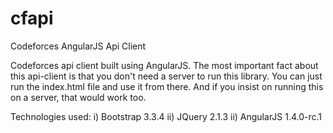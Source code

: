 # cfapi
Codeforces AngularJS Api Client

Codeforces api client built using AngularJS. The most important fact about this api-client is that you don't need a server to run this library. You can just run the index.html file and use it from there. And if you insist on running this on a server, that would work too.

Technologies used:
i) Bootstrap 3.3.4
ii) JQuery 2.1.3
ii) AngularJS 1.4.0-rc.1
